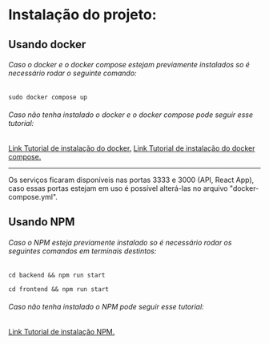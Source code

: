 # Instalação do projeto:

## Usando docker

###### Caso o docker e o docker compose estejam previamente instalados so é necessário rodar o seguinte comando:

`sudo docker compose up`

###### Caso não tenha instalado o docker e o docker compose pode seguir esse tutorial:

[Link Tutorial de instalação do docker.](https://docs.docker.com/engine/install/)
[Link Tutorial de instalação do docker compose.](https://docs.docker.com/compose/install/)

---

Os serviços ficaram disponíveis nas portas 3333 e 3000 (API, React App), caso essas portas estejam em uso é possível alterá-las no arquivo "docker-compose.yml".

## Usando NPM

###### Caso o NPM esteja previamente instalado so é necessário rodar os seguintes comandos em terminais destintos:

`cd backend && npm run start`

`cd frontend && npm run start`

###### Caso não tenha instalado o NPM pode seguir esse tutorial:

[Link Tutorial de instalação NPM.](https://docs.npmjs.com/downloading-and-installing-node-js-and-npm)
